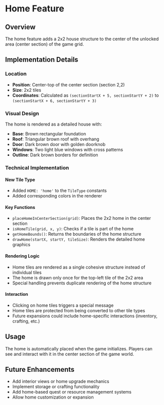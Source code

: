 # Home Feature

## Overview
The home feature adds a 2x2 house structure to the center of the unlocked area (center section) of the game grid.

## Implementation Details

### Location
- **Position**: Center-top of the center section (section 2,2)
- **Size**: 2x2 tiles
- **Coordinates**: Calculated as `(sectionStartX + 5, sectionStartY + 2)` to `(sectionStartX + 6, sectionStartY + 3)`

### Visual Design
The home is rendered as a detailed house with:
- **Base**: Brown rectangular foundation
- **Roof**: Triangular brown roof with overhang
- **Door**: Dark brown door with golden doorknob
- **Windows**: Two light blue windows with cross patterns
- **Outline**: Dark brown borders for definition

### Technical Implementation

#### New Tile Type
- Added `HOME: 'home'` to the `TileType` constants
- Added corresponding colors in the renderer

#### Key Functions
- `placeHomeInCenterSection(grid)`: Places the 2x2 home in the center section
- `isHomeTile(grid, x, y)`: Checks if a tile is part of the home
- `getHomeBounds()`: Returns the boundaries of the home structure
- `drawHome(startX, startY, tileSize)`: Renders the detailed home graphics

#### Rendering Logic
- Home tiles are rendered as a single cohesive structure instead of individual tiles
- The home is drawn only once for the top-left tile of the 2x2 area
- Special handling prevents duplicate rendering of the home structure

#### Interaction
- Clicking on home tiles triggers a special message
- Home tiles are protected from being converted to other tile types
- Future expansions could include home-specific interactions (inventory, crafting, etc.)

## Usage
The home is automatically placed when the game initializes. Players can see and interact with it in the center section of the game world.

## Future Enhancements
- Add interior views or home upgrade mechanics
- Implement storage or crafting functionality
- Add home-based quest or resource management systems
- Allow home customization or expansion
